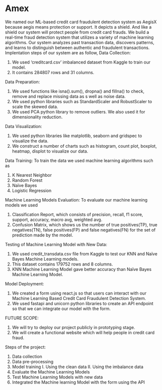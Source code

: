 # Amex
We named our ML-based credit card fraudulent detection system as AegisX because aegis means protection or support. It depicts a shield. And like a shield our system will protect people from credit card frauds.
We build a real-time fraud detection system that utilizes a variety of machine learning algorithms. 
Our system analyzes past transaction data, discovers patterns, and learns to distinguish between authentic and fraudulent transactions.
Implentation steps of our system are as follow,
Data Collection: 
1)	We used ‘creditcard.csv’ imbalanced dataset from Kaggle to train our model.
2)	It contains 284807 rows and 31 columns.

Data Preparation:
1)	We used functions like isna().sum(), dropna() and fillna() to check, remove and replace missing data as s well as noise data.
2)	We used python libraries such as StandardScaler and RobustScaler to scale the skewed data.
3)	We used PCA python library to remove outliers. We also used it for dimensionality reduction.

Data Visualization:
1)	We used python libraries like matplotlib, seaborn and gridspec to visualize the data.
2)	We construct a number of charts such as histogram, count plot, boxplot, heatmap, displot to visualize our data.

Data Training:
To train the data we used machine learning algorithms such as 
1)	K Nearest Neighbor 
2)	Random Forest
3)	Naïve Bayes  
4)	Logistic Regression

Machine Learning Models Evaluation:
To evaluate our machine learning models we used
1)	Classification Report, which consists of precision, recall, f1 score, support, accuracy, macro avg, weighted avg.
2)	Confusion Matrix, which shows us the number of true positives(TP), true negatives(TN), false positives(FP) and false negatives(FN) for the set of prediction made by the model.

Testing of Machine Learning Model with New Data:

1)	We used credit_transdata.csv file from Kaggle to test our KNN and Naïve Bayes Machine Learning models.
2)	This dataset contains 179752 rows and 8 columns.
3)	KNN Machine Learning Model gave better accuracy than Naïve Bayes Machine Learning Model.

Model Deployment:
1)	We created a form using react.js so that users can interact with our Machine Learning Based Credit Card Fraudulent Detection System.
2)	We used fastapi and unicorn python libraries to create an API endpoint so that we can integrate our model with the form.

FUTURE SCOPE:

1)	We will try to deploy our project publicly in prototyping stage.
2)	We will create a functional website which will help people in credit card fraud.

Steps of the project:
1)	Data collection
2)	Data pre-processing
3)	Model training
I.	Using the clean data
II.	Using the imbalance data
4)	Evaluate the Machine Learning Models
5)	Test Machine Learning Models with new data
6)	Integrated the Machine learning Model with the form using the API

